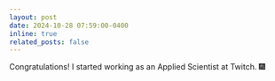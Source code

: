 ```yaml
---
layout: post
date: 2024-10-28 07:59:00-0400
inline: true
related_posts: false
---
```


Congratulations! I started working as an Applied Scientist at Twitch. :fireworks: